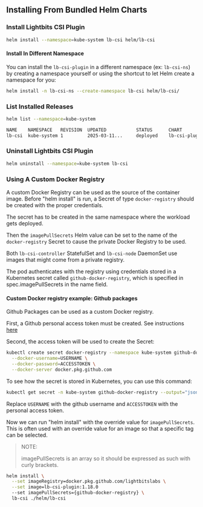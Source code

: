 ## Installing From Bundled Helm Charts

### Install Lightbits CSI Plugin

```bash
helm install --namespace=kube-system lb-csi helm/lb-csi
```

#### Install In Different Namespace

You can install the `lb-csi-plugin` in a different namespace (ex: `lb-csi-ns`)
by creating a namespace yourself or using the shortcut to let Helm create a namespace for you:

```bash
helm install -n lb-csi-ns --create-namespace lb-csi helm/lb-csi/
```

### List Installed Releases

```bash
helm list --namespace=kube-system

NAME  	NAMESPACE  	REVISION  UPDATED        	STATUS  	CHART              	 APP VERSION
lb-csi	kube-system	1         2025-03-11... 	deployed	lb-csi-plugin-1.18.0	 1.18.0
```

### Uninstall Lightbits CSI Plugin

```bash
helm uninstall --namespace=kube-system lb-csi
```

### Using A Custom Docker Registry

A custom Docker Registry can be used as the source of the container image. Before "helm install" is run, a Secret of type `docker-registry` should be created with the proper credentials.

The secret has to be created in the same namespace where the workload gets deployed.

Then the `imagePullSecrets` Helm value can be set to the name of the `docker-registry` Secret to cause the private Docker Registry to be used.

Both `lb-csi-controller` StatefulSet and `lb-csi-node` DaemonSet use images that might come from a private registry. 

The pod authenticates with the registry using credentials stored in a Kubernetes secret called `github-docker-registry`, which is specified in spec.imagePullSecrets in the name field.

#### Custom Docker registry example: Github packages

Github Packages can be used as a custom Docker registry.

First, a Github personal access token must be created. See instructions [here](https://docs.github.com/en/github/authenticating-to-github/creating-a-personal-access-token)

Second, the access token will be used to create the Secret:

```bash
kubectl create secret docker-registry --namespace kube-system github-docker-registry \
  --docker-username=USERNAME \
  --docker-password=ACCESSTOKEN \
  --docker-server docker.pkg.github.com
```

To see how the secret is stored in Kubernetes, you can use this command:

```bash
kubectl get secret -n kube-system github-docker-registry --output="jsonpath={.data.\.dockerconfigjson}" | base64 --decode
```

Replace `USERNAME` with the github username and `ACCESSTOKEN` with the personal access token.

Now we can run "helm install" with the override value for `imagePullSecrets`. This is often used with an override value for an image so that a specific tag can be selected.

> NOTE:
>
> imagePullSecrets is an array so it should be expressed as such with curly brackets.

```bash
helm install \
  --set imageRegistry=docker.pkg.github.com/lightbitslabs \
  --set image=lb-csi-plugin:1.18.0
  --set imagePullSecrets={github-docker-registry} \
  lb-csi ./helm/lb-csi
```
